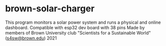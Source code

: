 # brown-solar-charger
This program monitors a solar power system and runs a physical and online dashboard.
Compatible with esp32 dev board with 38 pins
Made by members of Brown University club "Scientists for a Sustainable World" (s4sw@brown.edu) 2021
